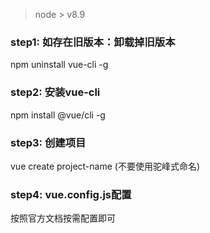 > node > v8.9

### step1: 如存在旧版本：卸载掉旧版本

npm uninstall vue-cli -g 


### step2: 安装vue-cli

npm install @vue/cli -g

### step3: 创建项目

vue create project-name  (不要使用驼峰式命名)

### step4: vue.config.js配置

按照官方文档按需配置即可
